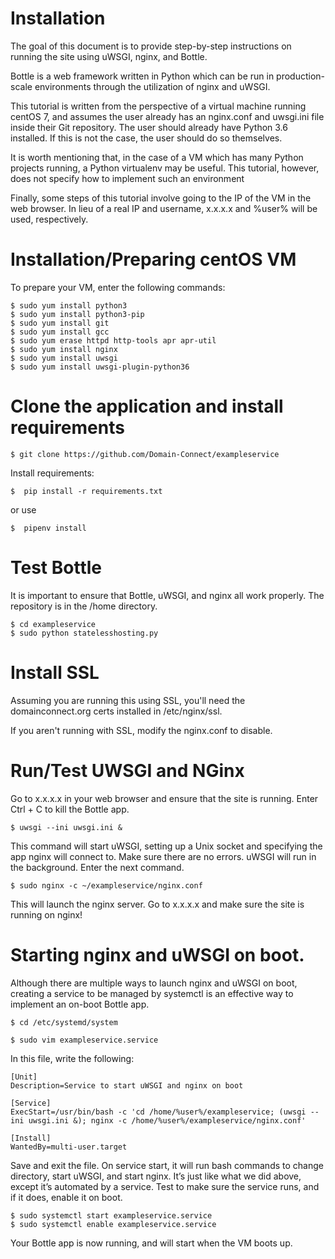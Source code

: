 # Installation

The goal of this document is to provide step-by-step instructions on running the site using 
uWSGI, nginx, and Bottle. 

Bottle is a web framework written in Python which can be run in production-scale environments through the
utilization of nginx and uWSGI.

This tutorial is written from the perspective of a virtual machine
running centOS 7, and assumes the user already has an nginx.conf and
uwsgi.ini file inside their Git repository. The user should already have
Python 3.6 installed. If this is not the case, the user should do so
themselves.

It is worth mentioning that, in the case of a VM which has many Python
projects running, a Python virtualenv may be useful. This tutorial,
however, does not specify how to implement such an
environment

Finally, some steps of this tutorial involve going to the IP of the VM
in the web browser. In lieu of a real IP and username, x.x.x.x and
%user% will be used, respectively.

Installation/Preparing centOS VM
=========================================

To prepare your VM, enter the following commands:

    $ sudo yum install python3
    $ sudo yum install python3-pip
    $ sudo yum install git
    $ sudo yum install gcc
    $ sudo yum erase httpd http-tools apr apr-util 
    $ sudo yum install nginx
    $ sudo yum install uwsgi
    $ sudo yum install uwsgi-plugin-python36

Clone the application and install requirements
===================================================

    $ git clone https://github.com/Domain-Connect/exampleservice

Install requirements:

    $  pip install -r requirements.txt
    
or use 

    $  pipenv install

Test Bottle
=================================

It is important to ensure that Bottle, uWSGI, and nginx all work
properly. The repository is in the /home directory.

    $ cd exampleservice
    $ sudo python statelesshosting.py
    
Install SSL
==================================
Assuming you are running this using SSL, you'll need the domainconnect.org certs 
installed in /etc/nginx/ssl.

If you aren't running with SSL, modify the nginx.conf to disable.

Run/Test UWSGI and NGinx
==================================
    
Go to x.x.x.x in your web browser and ensure that the site is running.
Enter Ctrl + C to kill the Bottle app.

    $ uwsgi --ini uwsgi.ini &

This command will start uWSGI, setting up a Unix socket and specifying
the app nginx will connect to. Make sure there are no errors. uWSGI will
run in the background. Enter the next command.

    $ sudo nginx -c ~/exampleservice/nginx.conf

This will launch the nginx server. Go to x.x.x.x and make sure the site
is running on nginx!

Starting nginx and uWSGI on boot.
=================================================

Although there are multiple ways to launch nginx and uWSGI on boot,
creating a service to be managed by systemctl is an effective way to
implement an on-boot Bottle app.

    $ cd /etc/systemd/system

    $ sudo vim exampleservice.service

In this file, write the following:

    [Unit]
    Description=Service to start uWSGI and nginx on boot
    
    [Service]
    ExecStart=/usr/bin/bash -c 'cd /home/%user%/exampleservice; (uwsgi --ini uwsgi.ini &); nginx -c /home/%user%/exampleservice/nginx.conf'
    
    [Install]
    WantedBy=multi-user.target

Save and exit the file. On service start, it will run bash commands to change directory, start uWSGI, and start nginx. It’s just like what we did above, except it’s automated by a service.
Test to make sure the service runs, and if it does, enable it on boot.

    $ sudo systemctl start exampleservice.service
    $ sudo systemctl enable exampleservice.service
    
Your Bottle app is now running, and will start when the VM boots up. 
